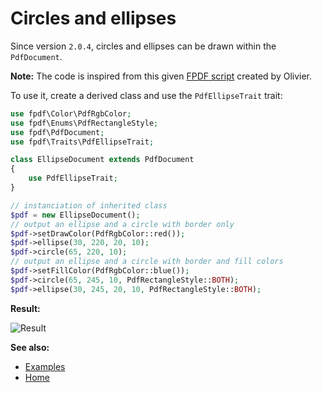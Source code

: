 # Circles and ellipses

Since version `2.0.4`, circles and ellipses can be drawn within
the `PdfDocument`.

**Note:** The code is inspired from this given
[FPDF script](http://www.fpdf.org/en/script/script6.php) created by Olivier.

To use it, create a derived class and use the `PdfEllipseTrait` trait:

```php
use fpdf\Color\PdfRgbColor;
use fpdf\Enums\PdfRectangleStyle;
use fpdf\PdfDocument;
use fpdf\Traits\PdfEllipseTrait;

class EllipseDocument extends PdfDocument
{
    use PdfEllipseTrait;
}

// instanciation of inherited class
$pdf = new EllipseDocument();
// output an ellipse and a circle with border only
$pdf->setDrawColor(PdfRgbColor::red());
$pdf->ellipse(30, 220, 20, 10);
$pdf->circle(65, 220, 10);
// output an ellipse and a circle with border and fill colors
$pdf->setFillColor(PdfRgbColor::blue());
$pdf->circle(65, 245, 10, PdfRectangleStyle::BOTH);
$pdf->ellipse(30, 245, 20, 10, PdfRectangleStyle::BOTH);
```

**Result:**

![Result](images/ellipses.png)

**See also:**

- [Examples](examples.md)
- [Home](../README.md)
